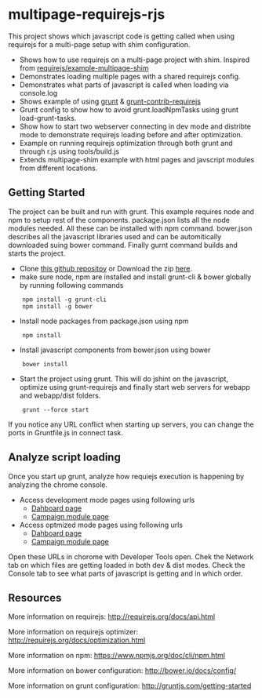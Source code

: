 multipage-requirejs-rjs
=======================

This project shows which javascript code is getting called when using requirejs
for a multi-page setup with shim configuration. 

* Shows how to use requirejs on a multi-page project with shim. Inspired from [requirejs/example-multipage-shim][ref1]
* Demonstrates loading multiple pages with a shared requirejs config.
* Demonstrates what parts of javascript is called when loading via console.log
* Shows example of using [grunt][ref2] & [grunt-contrib-requirejs][ref3]
* Grunt config to show how to avoid grunt.loadNpmTasks using grunt load-grunt-tasks.
* Show how to start two webserver connecting in dev mode and distribte mode to demonstrate requirejs loading before and after optimization.
* Example on running requirejs optimization through both grunt and through r.js using tools/build.js
* Extends multipage-shim example with html pages and javscript modules from different locations.

## Getting Started

The project can be built and run with grunt. This example requires node and npm to setup rest of the components. package.json lists all the node modules needed. All these can be installed with npm command. bower.json describes all the javascript libraries used and can be automitically downloaded suing bower command. Finally gurnt command builds and starts the project. 

* Clone [this github repositoy][ref4] or Download the zip [here][ref5].
* make sure node, npm are installed and install grunt-cli & bower globally by running following commands
```shell
	npm install -g grunt-cli
	npm install -g bower
```
* Install node packages from package.json using npm
```shell
	npm install 
```
* Install javascript components from bower.json using bower
```shell
	bower install
```
* Start the project using grunt. This will do jshint on the javascript, optimize using grunt-requirejs and finally start web servers for webapp and webapp/dist folders.
```shell
	grunt --force start
```

If you notice any URL conflict when starting up servers, you can change the ports in Gruntfile.js in connect task.

## Analyze script loading

Once you start up grunt, analyze how requiejs execution is happening by analyzing the chrome console. 
* Access development mode pages using following urls
	* [Dahboard page](http://localhost:9090/WEB-INF/views/index.html)
	* [Campaign module page](http://localhost:9090/WEB-INF/views/campaign/index.html)
* Access optmized mode pages using following urls
	* [Dahboard page](http://localhost:9091/WEB-INF/views/index.html)
	* [Campaign module page](http://localhost:9091/WEB-INF/views/campaign/index.html)

Open these URLs in chorome with Developer Tools open. Chek the Network tab on which files are getting loaded in both dev & dist modes. Check the Console tab to see what parts of javascript is getting and in which order.

## Resources

More information on requirejs: http://requirejs.org/docs/api.html

More information on requirejs optimizer: http://requirejs.org/docs/optimization.html

More information on npm: https://www.npmjs.org/doc/cli/npm.html

More information on bower configuration: http://bower.io/docs/config/

More information on grunt configuration: http://gruntjs.com/getting-started


[ref1]: https://github.com/requirejs/example-multipage-shim
[ref2]: http://gruntjs.com/
[ref3]: http://gruntjs.com/getting-started
[ref4]: https://github.com/vkkotha/multipage-requirejs-rjs.git
[ref5]: https://github.com/vkkotha/multipage-requirejs-rjs/archive/master.zip
